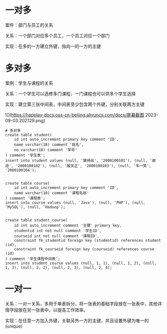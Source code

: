 # 一对多

案件：部门与员工的关系

关系：一个部门对应多个员工，一个员工对应一个部门

实现：在多的一方建立外键，指向一的一方的主键

# 多对多

案例：学生与课程的关系

关系：一个学生可以选修多门课程，一门课程也可以供多个学生选择

实现：建立第三张中间表，中间表至少包含两个外键，分别关联两方主键

![](https://happlay-docs.oss-cn-beijing.aliyuncs.com/docs/屏幕截图 2023-09-03 202129.png)

```mysql
# 多对多
create table student(
    id int auto_increment primary key comment 'ID',
    name varchar(10) comment '姓名',
    no varchar(10) comment '学号'
) comment '学生表';
insert into student values (null, '黛绮丝', '2000100101'), (null, '谢逊', '2000100102'), (null, '殷天正', '2000100103'), (null, '韦一笑', '2000100104');


create table course(
    id int auto_increment primary key comment 'ID',
    name varchar(10) comment '课程名称'
) comment '课程表';
insert into course values (null, 'Java'), (null, 'PHP'), (null, 'MySQL'), (null, 'Hadoop');


create table student_course(
    id int auto_increment comment '主键' primary key,
    studentid int not null comment '学生ID',
    courseid int not null comment '课程ID',
    constraint fk_studentid foreign key (studentid) references student (id),
    constraint fk_courseid foreign key (courseid) references course (id)
) comment '学生课程中间表';
insert into student_course values (null, 1, 1), (null, 1, 2), (null, 1, 3), (null, 2, 2), (null, 2, 3), (null, 2, 4);
```



# 一对一

关系：一对一关系，多用于单表拆分，将一张表的基础字段放在一张表中，其他详情字段放在另一张表中，以提高工作效率。

实现：在任意一方加入外键，关联另外一方的主键，并且设置外键为唯一的(unique)
